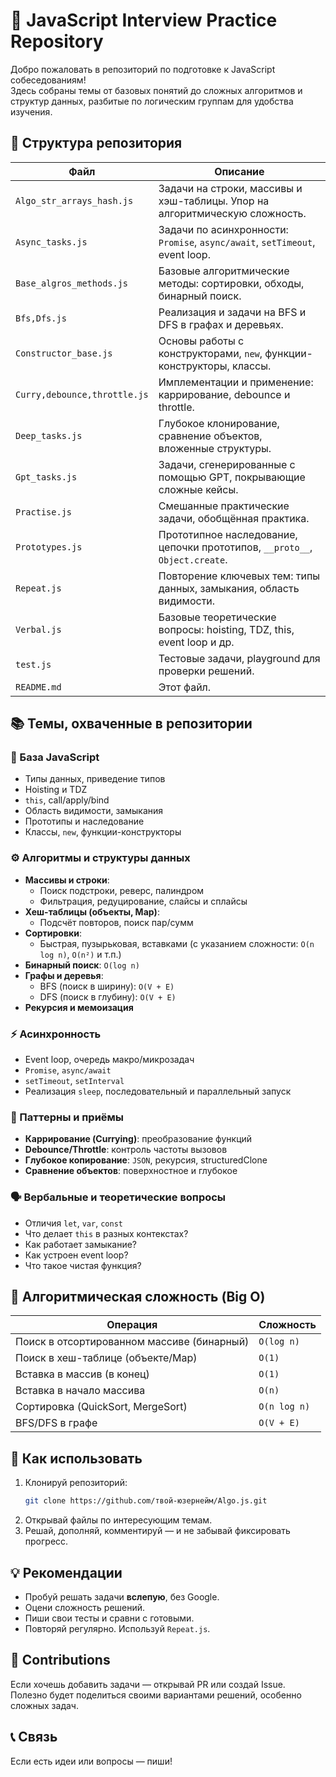 # 🧠 JavaScript Interview Practice Repository

Добро пожаловать в репозиторий по подготовке к JavaScript собеседованиям!  
Здесь собраны темы от базовых понятий до сложных алгоритмов и структур данных, разбитые по логическим группам для удобства изучения.

## 📁 Структура репозитория

| Файл | Описание |
|------|----------|
| `Algo_str_arrays_hash.js` | Задачи на строки, массивы и хэш-таблицы. Упор на алгоритмическую сложность. |
| `Async_tasks.js` | Задачи по асинхронности: `Promise`, `async/await`, `setTimeout`, event loop. |
| `Base_algros_methods.js` | Базовые алгоритмические методы: сортировки, обходы, бинарный поиск. |
| `Bfs,Dfs.js` | Реализация и задачи на BFS и DFS в графах и деревьях. |
| `Constructor_base.js` | Основы работы с конструкторами, `new`, функции-конструкторы, классы. |
| `Curry,debounce,throttle.js` | Имплементации и применение: каррирование, debounce и throttle. |
| `Deep_tasks.js` | Глубокое клонирование, сравнение объектов, вложенные структуры. |
| `Gpt_tasks.js` | Задачи, сгенерированные с помощью GPT, покрывающие сложные кейсы. |
| `Practise.js` | Смешанные практические задачи, обобщённая практика. |
| `Prototypes.js` | Прототипное наследование, цепочки прототипов, `__proto__`, `Object.create`. |
| `Repeat.js` | Повторение ключевых тем: типы данных, замыкания, область видимости. |
| `Verbal.js` | Базовые теоретические вопросы: hoisting, TDZ, this, event loop и др. |
| `test.js` | Тестовые задачи, playground для проверки решений. |
| `README.md` | Этот файл. |

## 📚 Темы, охваченные в репозитории

### 🧱 База JavaScript

- Типы данных, приведение типов
- Hoisting и TDZ
- `this`, call/apply/bind
- Область видимости, замыкания
- Прототипы и наследование
- Классы, `new`, функции-конструкторы

### ⚙️ Алгоритмы и структуры данных

- **Массивы и строки**:
  - Поиск подстроки, реверс, палиндром
  - Фильтрация, редуцирование, слайсы и сплайсы
- **Хеш-таблицы (объекты, Map)**:
  - Подсчёт повторов, поиск пар/сумм
- **Сортировки**:
  - Быстрая, пузырьковая, вставками (с указанием сложности: `O(n log n)`, `O(n²)` и т.п.)
- **Бинарный поиск**: `O(log n)`
- **Графы и деревья**:
  - BFS (поиск в ширину): `O(V + E)`
  - DFS (поиск в глубину): `O(V + E)`
- **Рекурсия и мемоизация**

### ⚡ Асинхронность

- Event loop, очередь макро/микрозадач
- `Promise`, `async/await`
- `setTimeout`, `setInterval`
- Реализация `sleep`, последовательный и параллельный запуск

### 🧠 Паттерны и приёмы

- **Каррирование (Currying)**: преобразование функций
- **Debounce/Throttle**: контроль частоты вызовов
- **Глубокое копирование**: `JSON`, рекурсия, structuredClone
- **Сравнение объектов**: поверхностное и глубокое

### 🗣️ Вербальные и теоретические вопросы

- Отличия `let`, `var`, `const`
- Что делает `this` в разных контекстах?
- Как работает замыкание?
- Как устроен event loop?
- Что такое чистая функция?

## 📌 Алгоритмическая сложность (Big O)

| Операция | Сложность |
|----------|-----------|
| Поиск в отсортированном массиве (бинарный) | `O(log n)` |
| Поиск в хеш-таблице (объекте/Map) | `O(1)` |
| Вставка в массив (в конец) | `O(1)` |
| Вставка в начало массива | `O(n)` |
| Сортировка (QuickSort, MergeSort) | `O(n log n)` |
| BFS/DFS в графе | `O(V + E)` |

## 🚀 Как использовать

1. Клонируй репозиторий:
   ```bash
   git clone https://github.com/твой-юзернейм/Algo.js.git
   ```
2. Открывай файлы по интересующим темам.
3. Решай, дополняй, комментируй — и не забывай фиксировать прогресс.

## 💡 Рекомендации

- Пробуй решать задачи **вслепую**, без Google.
- Оцени сложность решений.
- Пиши свои тесты и сравни с готовыми.
- Повторяй регулярно. Используй `Repeat.js`.

## 🤝 Contributions

Если хочешь добавить задачи — открывай PR или создай Issue.  
Полезно будет поделиться своими вариантами решений, особенно сложных задач.

## 📞 Связь

Если есть идеи или вопросы — пиши!